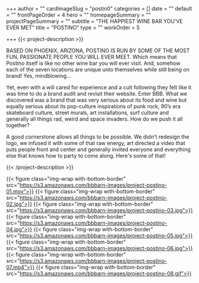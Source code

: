 +++
author = ""
cardImageSlug = "postin0"
categories = []
date = ""
default = ""
frontPageOrder = 4
hero = ""
homepageSummary = ""
projectPageSummary = ""
subtitle = "THE HAPPIEST WINE BAR YOU’VE EVER MET"
title = "POSTINO"
type = ""
workOrder = 5

+++
{{< project-description >}} <p>BASED ON PHOENIX, ARIZONA, POSTINO IS RUN BY SOME OF THE MOST FUN, PASSIONATE PEOPLE YOU WILL EVER MEET. Which means that Postino itself is like no other wine bar you will ever visit. And, somehow each of the seven locations are unique unto themselves while still being on brand! Yes, mindblowing...</p>
</p>Yet, even with a will cared for experience and a cult following they felt like it was time to do a brand audit and revisit their website. Enter BBB. What we discovered was a brand that was very serious about its food and wine but equally serious about its pop-culture inspirations of punk rock, 90’s era skateboard culture, street murals, art installations, surf culture and generally all things rad, weird and space invaders. How do we push it all together?</p> 
</p>A good cornerstone allows all things to be possible. We didn't redesign the logo, we infused it with some of that raw energy, art directed a video that puts people front and center and generally invited everyone and everything else that knows how to party to come along. Here's some of that!</p> {{< /project-description >}}

<div class="project-item">

{{< figure class="img-wrap with-bottom-border" src="https://s3.amazonaws.com/bbbarn-images/project-postino-01.mov">}}
{{< figure class="img-wrap with-bottom-border" src="https://s3.amazonaws.com/bbbarn-images/project-postino-02.jpg">}}
{{< figure class="img-wrap with-bottom-border" src="https://s3.amazonaws.com/bbbarn-images/project-postino-03.jpg">}}
{{< figure class="img-wrap with-bottom-border" src="https://s3.amazonaws.com/bbbarn-images/project-postino-04.jpg">}}
{{< figure class="img-wrap with-bottom-border" src="https://s3.amazonaws.com/bbbarn-images/project-postino-05.jpg">}}
{{< figure class="img-wrap with-bottom-border" src="https://s3.amazonaws.com/bbbarn-images/project-postino-06.jpg">}}
{{< figure class="img-wrap with-bottom-border" src="https://s3.amazonaws.com/bbbarn-images/project-postino-07.mp4">}}
{{< figure class="img-wrap with-bottom-border" src="https://s3.amazonaws.com/bbbarn-images/project-postino-08.gif">}}